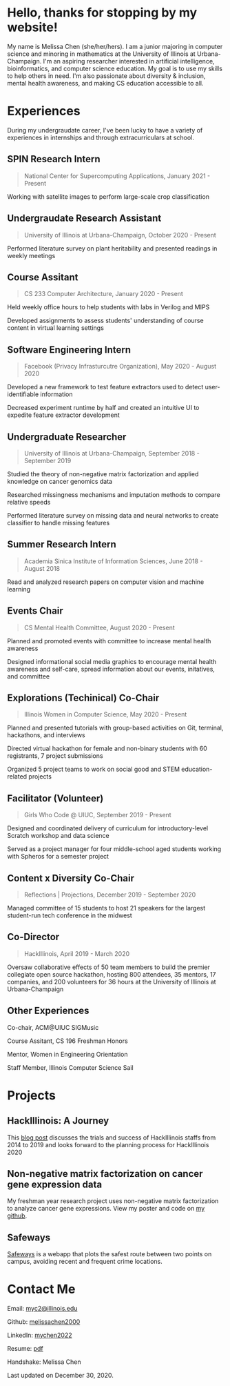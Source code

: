 # Hello, thanks for stopping by my website!

My name is Melissa Chen (she/her/hers). I am a junior majoring in computer science and minoring in mathematics at the University of Illinois at Urbana-Champaign. I'm an aspiring researcher interested in artificial intelligence, bioinformatics, and computer science education. My goal is to use my skills to help others in need. I'm also passionate about diversity & inclusion, mental health awareness, and making CS education accessible to all. 

# Experiences

During my undergraudate career, I've been lucky to have a variety of experiences in internships and through extracurriculars at school. 

## SPIN Research Intern

> National Center for Supercomputing Applications, January 2021 - Present

Working with satellite images to perform large-scale crop classification

## Undergraudate Research Assistant

> University of Illinois at Urbana-Champaign, October 2020 - Present

Performed literature survey on plant heritability and presented readings in weekly meetings

## Course Assitant

> CS 233 Computer Architecture, January 2020 - Present

Held weekly office hours to help students with labs in Verilog and MIPS

Developed assignments to assess students' understanding of course content in virtual learning settings

## Software Engineering Intern

> Facebook (Privacy Infrasturcutre Organization), May 2020 - August 2020

Developed a new framework to test feature extractors used to detect user-identifiable information

Decreased experiment runtime by half and created an intuitive UI to expedite feature extractor development

## Undergraduate Researcher

> University of Illinois at Urbana-Champaign, September 2018 - September 2019

Studied the theory of non-negative matrix factorization and applied knowledge on cancer genomics data

Researched missingness mechanisms and imputation methods to compare relative speeds

Performed literature survey on missing data and neural networks to create classifier to handle missing features

## Summer Research Intern

> Academia Sinica Institute of Information Sciences, June 2018 - August 2018

Read and analyzed research papers on computer vision and machine learning

## Events Chair

> CS Mental Health Committee, August 2020 - Present

Planned and promoted events with committee to increase mental health awareness

Designed informational social media graphics to encourage mental health awareness and self-care, spread information about our events, initatives, and committee

## Explorations (Techinical) Co-Chair

> Illinois Women in Computer Science, May 2020 - Present

Planned and presented tutorials with group-based activities on Git, terminal, hackathons, and interviews

Directed virtual hackathon for female and non-binary students with 60 registrants, 7 project submissions

Organized 5 project teams to work on social good and STEM education-related projects

## Facilitator (Volunteer)

> Girls Who Code @ UIUC, September 2019 - Present

Designed and coordinated delivery of curriculum for introductory-level Scratch workshop and data science

Served as a project manager for four middle-school aged students working with Spheros for a semester project

## Content x Diversity Co-Chair 

> Reflections &#124; Projections, December 2019 - September 2020

Managed committee of 15 students to host 21 speakers for the largest student-run tech conference in the midwest

## Co-Director

> HackIllinois, April 2019 - March 2020

Oversaw collaborative effects of 50 team members to build the premier collegiate open source hackathon, hosting 800 attendees, 35 mentors, 17 companies, and 200 volunteers for 36 hours at the University of Illinois at Urbana-Champaign

## Other Experiences

Co-chair, ACM@UIUC SIGMusic

Course Assitant, CS 196 Freshman Honors

Mentor, Women in Engineering Orientation

Staff Member, Illinois Computer Science Sail

# Projects

## HackIllinois: A Journey

This [blog post](https://blog.hackillinois.org/recap/2019/08/14/hackillinois-a-journey.html) discusses the trials and success of HackIllinois staffs from 2014 to 2019 and looks forward to the planning process for HackIllinois 2020

## Non-negative matrix factorization on cancer gene expression data

My freshman year research project uses non-negative matrix factorization to analyze cancer gene expressions. View my poster and code on [my github](https://github.com/melissachen2000/cancer-gene-expression-nmf/).

## Safeways

[Safeways](https://github.com/Safeways/safeways) is a webapp that plots the safest route between two points on campus, avoiding recent and frequent crime locations.

# Contact Me

Email: myc2@illinois.edu

Github: [melissachen2000](https://github.com/melissachen2000)

LinkedIn: [mychen2022](https://www.linkedin.com/in/mychen2022)

Resume: [pdf](ChenMelissaResume.pdf)

Handshake: Melissa Chen

Last updated on December 30, 2020.
